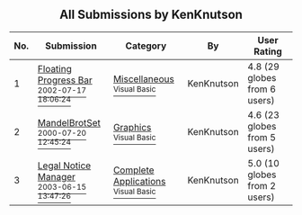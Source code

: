 ﻿<div align="center">

## All Submissions by KenKnutson

</div>

No.  | Submission | Category | By   | User Rating
---- | ---------- | -------- | ---- | -----------
1 | [Floating Progress Bar<br /><sup>2002-07-17 18:06:24</sup>](https://github.com/Planet-Source-Code/kenknutson-floating-progress-bar__1-37010) | [Miscellaneous<br /><sup>Visual Basic</sup>](../ByCategory/miscellaneous__1-1.md) | KenKnutson | 4.8 (29 globes from 6 users)
2 | [MandelBrotSet<br /><sup>2000-07-20 12:45:24</sup>](https://github.com/Planet-Source-Code/kenknutson-mandelbrotset__1-9928) | [Graphics<br /><sup>Visual Basic</sup>](../ByCategory/graphics__1-46.md) | KenKnutson | 4.6 (23 globes from 5 users)
3 | [Legal Notice Manager<br /><sup>2003-06-15 13:47:26</sup>](https://github.com/Planet-Source-Code/kenknutson-legal-notice-manager__1-46195) | [Complete Applications<br /><sup>Visual Basic</sup>](../ByCategory/complete-applications__1-27.md) | KenKnutson | 5.0 (10 globes from 2 users)
